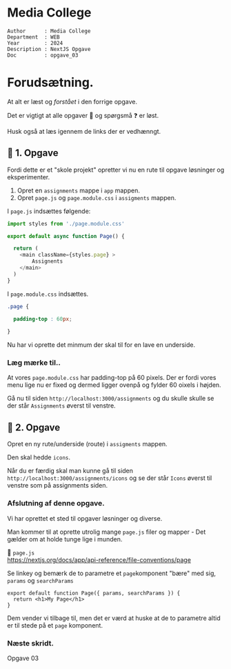 # Media College

```
Author      : Media College
Department  : WEB 
Year        : 2024 
Description : NextJS Opgave
Doc         : opgave_03
```

# Forudsætning.

At alt er læst og *forstået* i den forrige opgave.

Det er vigtigt at alle opgaver :dart: og spørgsmå :question: er løst.

Husk også at læs igennem de links der er vedhænngt.

## :dart: 1. Opgave

Fordi dette er et "skole projekt" opretter vi nu en rute til opgave løsninger og eksperimenter.

1. Opret en `assignments` mappe i `app` mappen.
2. Opret `page.js` og `page.module.css` i `assigments` mappen.

I `page.js` indsættes følgende:

```javascript
import styles from './page.module.css'

export default async function Page() {

  return (
    <main className={styles.page} >
        Assignents
    </main>
  )
}
```

I `page.module.css` indsættes. 

```css
.page {

  padding-top : 60px;
  
}
```

Nu har vi oprette det minmum der skal til for en lave en underside.

### Læg mærke til..

At vores `page.module.css` har padding-top på 60 pixels. Der er fordi vores menu lige nu er fixed og dermed ligger ovenpå og fylder 60 oixels i højden.

Gå nu til siden `http://localhost:3000/assignments` og du skulle skulle se der står `Assignments` øverst til venstre.

## :dart: 2. Opgave

Opret en ny rute/underside (route) i `assigments` mappen.

Den skal hedde `icons`.

Når du er færdig skal man kunne gå til siden `http://localhost:3000/assignments/icons` og se der står `Icons` øverst til venstre som på assignments siden.

### Afslutning af denne opgave.

Vi har oprettet et sted til opgaver løsninger og diverse.

Man kommer til at oprette utrolig mange `page.js` filer og mapper - Det gælder om at holde tunge lige i munden.

:link: `page.js`      
https://nextjs.org/docs/app/api-reference/file-conventions/page

Se linkey og bemærk de to parametre et `page`komponent "bære" med sig, `params` og `searchParams`

```
export default function Page({ params, searchParams }) {
  return <h1>My Page</h1>
}
```

Dem vender vi tilbage til, men det er værd at huske at de to parametre altid er til stede på et `page` komponent.

### Næste skridt.

Opgave 03